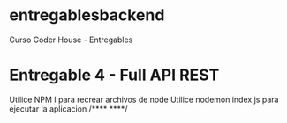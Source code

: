 # entregablesbackend
Curso Coder House - Entregables
# Entregable 4 - Full API REST
Utilice NPM I para recrear archivos de node
Utilice nodemon index.js para ejecutar la aplicacion
/****                                          ****/
